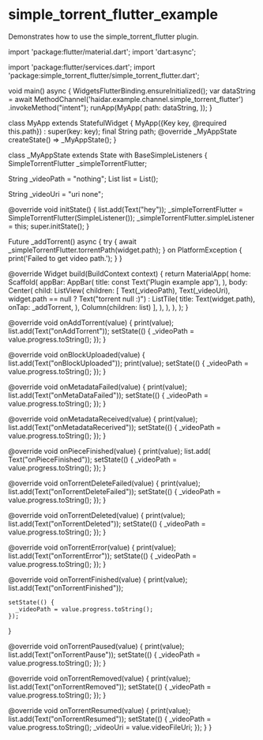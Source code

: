 # simple_torrent_flutter_example

Demonstrates how to use the simple_torrent_flutter plugin.

import 'package:flutter/material.dart';
import 'dart:async';

import 'package:flutter/services.dart';
import 'package:simple_torrent_flutter/simple_torrent_flutter.dart';

void main() async {
  WidgetsFlutterBinding.ensureInitialized();
  var dataString =
      await MethodChannel('haidar.example.channel.simple_torrent_flutter')
          .invokeMethod("intent");
  runApp(MyApp(
    path: dataString,
  ));
}

class MyApp extends StatefulWidget {
  MyApp({Key key, @required this.path}) : super(key: key);
  final String path;
  @override
  _MyAppState createState() => _MyAppState();
}

class _MyAppState extends State<MyApp> with BaseSimpleListeners {
  SimpleTorrentFlutter _simpleTorrentFlutter;

  String _videoPath = "nothing";
  List list = List<Widget>();

  String _videoUri = "uri none";

  @override
  void initState() {
    list.add(Text("hey"));
    _simpleTorrentFlutter = SimpleTorrentFlutter(SimpleListener());
    _simpleTorrentFlutter.simpleListener = this;
    super.initState();
  }

  Future<void> _addTorrent() async {
    try {
      await _simpleTorrentFlutter.torrentPath(widget.path);
    } on PlatformException {
      print('Failed to get video path.');
    }
  }

  @override
  Widget build(BuildContext context) {
    return MaterialApp(
      home: Scaffold(
        appBar: AppBar(
          title: const Text('Plugin example app'),
        ),
        body: Center(
          child: ListView(
            children: <Widget>[
              Text(_videoPath),
              Text(_videoUri),
              widget.path == null
                  ? Text("torrent null :)")
                  : ListTile(
                      title: Text(widget.path),
                      onTap: _addTorrent,
                    ),
              Column(children: list)
            ],
          ),
        ),
      ),
    );
  }

  @override
  void onAddTorrent(value) {
    print(value);
    list.add(Text("onAddTorrent"));
    setState(() {
      _videoPath = value.progress.toString();
    });
  }

  @override
  void onBlockUploaded(value) {
    list.add(Text("onBlockUploaded"));
    print(value);
    setState(() {
      _videoPath = value.progress.toString();
    });
  }

  @override
  void onMetadataFailed(value) {
    print(value);
    list.add(Text("onMetaDataFailed"));
    setState(() {
      _videoPath = value.progress.toString();
    });
  }

  @override
  void onMetadataReceived(value) {
    print(value);
    list.add(Text("onMetadataRecerived"));
    setState(() {
      _videoPath = value.progress.toString();
    });
  }

  @override
  void onPieceFinished(value) {
    print(value);
    list.add( Text("onPieceFinished"));
    setState(() {
      _videoPath = value.progress.toString();
    });
  }

  @override
  void onTorrentDeleteFailed(value) {
    print(value);
    list.add(Text("onTorrentDeleteFailed"));
    setState(() {
      _videoPath = value.progress.toString();
    });
  }

  @override
  void onTorrentDeleted(value) {
    print(value);
    list.add(Text("onTorrentDeleted"));
    setState(() {
      _videoPath = value.progress.toString();
    });
  }

  @override
  void onTorrentError(value) {
    print(value);
    list.add(Text("onTorrentError"));
    setState(() {
      _videoPath = value.progress.toString();
    });
  }

  @override
  void onTorrentFinished(value) {
    print(value);
    list.add(Text("onTorrentFinished"));

    setState(() {
      _videoPath = value.progress.toString();
    });
  }

  @override
  void onTorrentPaused(value) {
    print(value);
    list.add(Text("onTorrentPause"));
    setState(() {
      _videoPath = value.progress.toString();
    });
  }

  @override
  void onTorrentRemoved(value) {
    print(value);
    list.add(Text("onTorrentRemoved"));
    setState(() {
      _videoPath = value.progress.toString();
    });
  }

  @override
  void onTorrentResumed(value) {
    print(value);
    list.add(Text("onTorrentResumed"));
    setState(() {
      _videoPath = value.progress.toString();
      _videoUri = value.videoFileUri;
    });
  }
}
